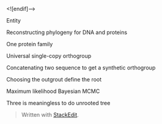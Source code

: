 
<![endif]-->

Entity

Reconstructing phylogeny for DNA and proteins

One protein family

Universal single-copy orthogroup

Concatenating two sequence to get a synthetic orthogroup

Choosing the outgrout define the root

Maximum likelihood Bayesian MCMC

Three is meaningless to do unrooted tree

> Written with [StackEdit](https://stackedit.io/).
<!--stackedit_data:
eyJoaXN0b3J5IjpbLTExMjU0MjczMTBdfQ==
-->